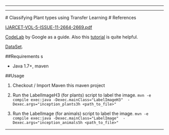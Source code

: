 <hr>

<hr>
# Classifying Plant types using Transfer Learning
# References
  
  [IJARCET-VOL-5-ISSUE-11-2664-2669.pdf](http://ijarcet.org/wp-content/uploads/IJARCET-VOL-5-ISSUE-11-2664-2669.pdf)
 
  [CodeLab](https://codelabs.developers.google.com/codelabs/tensorflow-for-poets/?utm_campaign=chrome_series_machinelearning_063016&utm_source=gdev&utm_medium=yt-desc#0) by Google as a guide. Also this [tutorial](https://www.tensorflow.org/versions/r0.9/how_tos/image_retraining/index.html) is quite helpful.

  [DataSet](http://www.plant-phenotyping.org/CVPPP2014-dataset).
 

##Requirements
s
* Java 1.7+, maven

##Usage 

1. Checkout / Import Maven this maven project

2. Run the LabelImageH3 (for plants) script to label the image. `mvn -e compile exec:java -Dexec.mainClass="LabelImageH3"  -Dexec.args="inception_plants3h <path_to_file>"`

3. Run the LabelImage (for animals) script to label the image. `mvn -e compile exec:java -Dexec.mainClass="LabelImage"  -Dexec.args="inception_animals5h <path_to_file>"`

<hr>

